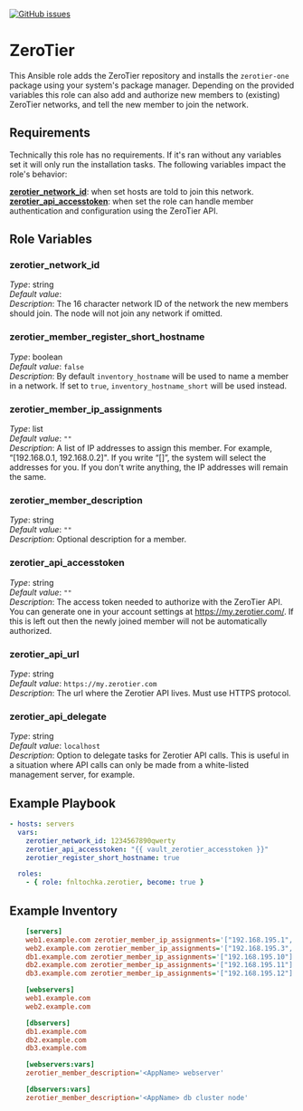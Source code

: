 [![GitHub issues](https://img.shields.io/github/issues/fnltochka/ansible-role-zerotier.svg)](https://github.com/fnltochka/ansible-role-zerotier/issues)

# ZeroTier

This Ansible role adds the ZeroTier repository and installs the `zerotier-one` package using your system's package manager. Depending on the provided variables this role can also add and authorize new members to (existing) ZeroTier networks, and tell the new member to join the network.

## Requirements

Technically this role has no requirements. If it's ran without any variables set it will only run the installation tasks. The following variables impact the role's behavior:

[**zerotier_network_id**](#zerotier_network_id): when set hosts are told to join this network.  
[**zerotier_api_accesstoken**](#zerotier_api_accesstoken): when set the role can handle member authentication and configuration using the ZeroTier API.

## Role Variables

### zerotier_network_id

_Type_: string  
_Default value_:  
_Description_: The 16 character network ID of the network the new members should join. The node will not join any network if omitted.

### zerotier_member_register_short_hostname

_Type_: boolean  
_Default value_: `false`  
_Description_: By default `inventory_hostname` will be used to name a member in a network. If set to `true`, `inventory_hostname_short` will be used instead.

### zerotier_member_ip_assignments

_Type_: list  
_Default value_: `""`  
_Description_: A list of IP addresses to assign this member. For example, “[192.168.0.1, 192.168.0.2]". If you write “[]”, the system will select the addresses for you. If you don't write anything, the IP addresses will remain the same.

### zerotier_member_description

_Type_: string  
_Default value_: `""`  
_Description_: Optional description for a member.

### zerotier_api_accesstoken

_Type_: string  
_Default value_: `""`  
_Description_: The access token needed to authorize with the ZeroTier API. You can generate one in your account settings at https://my.zerotier.com/. If this is left out then the newly joined member will not be automatically authorized.

### zerotier_api_url

_Type_: string  
_Default value_: `https://my.zerotier.com`  
_Description_: The url where the Zerotier API lives. Must use HTTPS protocol.

### zerotier_api_delegate

_Type_: string  
_Default value_: `localhost`  
_Description_: Option to delegate tasks for Zerotier API calls. This is useful in a situation where API calls can only be made from a white-listed management server, for example.

## Example Playbook

```yaml
- hosts: servers
  vars:
    zerotier_network_id: 1234567890qwerty
    zerotier_api_accesstoken: "{{ vault_zerotier_accesstoken }}"
    zerotier_register_short_hostname: true

  roles:
    - { role: fnltochka.zerotier, become: true }
```

## Example Inventory

```INI
    [servers]
    web1.example.com zerotier_member_ip_assignments='["192.168.195.1", "192.168.195.2"]'
    web2.example.com zerotier_member_ip_assignments='["192.168.195.3", "192.168.195.4"'
    db1.example.com zerotier_member_ip_assignments='["192.168.195.10"]'
    db2.example.com zerotier_member_ip_assignments='["192.168.195.11"]'
    db3.example.com zerotier_member_ip_assignments='["192.168.195.12"]'

    [webservers]
    web1.example.com
    web2.example.com

    [dbservers]
    db1.example.com
    db2.example.com
    db3.example.com

    [webservers:vars]
    zerotier_member_description='<AppName> webserver'

    [dbservers:vars]
    zerotier_member_description='<AppName> db cluster node'
```
